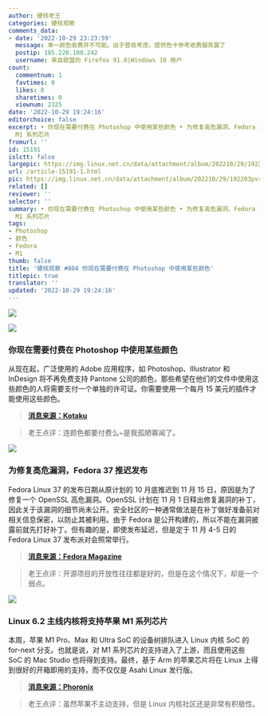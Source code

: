 ```yaml
---
author: 硬核老王
categories: 硬核观察
comments_data:
- date: '2022-10-29 23:23:59'
  message: 单一颜色收费并不可能。出于营收考虑，提供色卡参考收费服务罢了
  postip: 185.220.100.242
  username: 来自欧盟的 Firefox 91.0|Windows 10 用户
count:
  commentnum: 1
  favtimes: 0
  likes: 0
  sharetimes: 0
  viewnum: 2325
date: '2022-10-29 19:24:16'
editorchoice: false
excerpt: • 你现在需要付费在 Photoshop 中使用某些颜色 • 为修复高危漏洞，Fedora 37 推迟发布 • Linux 6.2 主线内核将支持苹果
  M1 系列芯片
fromurl: ''
id: 15191
islctt: false
largepic: https://img.linux.net.cn/data/attachment/album/202210/29/192203pvr9ltn47lyn1dzt.jpg
url: /article-15191-1.html
pic: https://img.linux.net.cn/data/attachment/album/202210/29/192203pvr9ltn47lyn1dzt.jpg.thumb.jpg
related: []
reviewer: ''
selector: ''
summary: • 你现在需要付费在 Photoshop 中使用某些颜色 • 为修复高危漏洞，Fedora 37 推迟发布 • Linux 6.2 主线内核将支持苹果
  M1 系列芯片
tags:
- Photoshop
- 颜色
- Fedora
- M1
thumb: false
title: '硬核观察 #804 你现在需要付费在 Photoshop 中使用某些颜色'
titlepic: true
translator: ''
updated: '2022-10-29 19:24:16'
---
```


![](/data/attachment/album/202210/29/192203pvr9ltn47lyn1dzt.jpg)


![](/data/attachment/album/202210/29/192247oc26k4u4jkurczkn.jpg)


### 你现在需要付费在 Photoshop 中使用某些颜色


从现在起，广泛使用的 Adobe 应用程序，如 Photoshop、Illustrator 和 InDesign 将不再免费支持 Pantone 公司的颜色，那些希望在他们的文件中使用这些颜色的人将需要支付一个单独的许可证。你需要使用一个每月 15 美元的插件才能使用这些颜色。



> 
> **[消息来源：Kotaku](https://kotaku.com/photoshop-pantone-color-plugin-adobe-creative-cloud-1849714742)**
> 
> 
> 



> 
> 老王点评：连颜色都要付费么~是我孤陋寡闻了。
> 
> 
> 


![](/data/attachment/album/202210/29/192338mg7qm7rirquttuku.jpg)


### 为修复高危漏洞，Fedora 37 推迟发布


Fedora Linux 37 的发布日期从原计划的 10 月底推迟到 11 月 15 日，原因是为了修复一个 OpenSSL 高危漏洞。OpenSSL 计划在 11 月 1 日释出修复漏洞的补丁，因此关于该漏洞的细节尚未公开。安全社区的一种通常做法是在补丁做好准备前对相关信息保密，以防止其被利用。由于 Fedora 是公开构建的，所以不能在漏洞披露前就先打好补丁。但有趣的是，即使发布延迟，但是定于 11 月 4-5 日的 Fedora Linux 37 发布派对会照常举行。



> 
> **[消息来源：Fedora Magazine](https://fedoramagazine.org/fedora-linux-37-update/)**
> 
> 
> 



> 
> 老王点评：开源项目的开放性往往都是好的，但是在这个情况下，却是一个弱点。
> 
> 
> 


![](/data/attachment/album/202210/29/192349f4gwasxis4yo5z5i.jpg)


### Linux 6.2 主线内核将支持苹果 M1 系列芯片


本周，苹果 M1 Pro、Max 和 Ultra SoC 的设备树排队进入 Linux 内核 SoC 的 for-next 分支。也就是说，对 M1 系列芯片的支持进入了上游，而且使用这些 SoC 的 Mac Studio 也将得到支持。最终，基于 Arm 的苹果芯片将在 Linux 上得到很好的开箱即用的支持，而不仅仅是 Asahi Linux 发行版。



> 
> **[消息来源：Phoronix](https://www.phoronix.com/news/Linux-62-Apple-M1-Pro-Max-Ultra)**
> 
> 
> 



> 
> 老王点评：虽然苹果不主动支持，但是 Linux 内核社区还是非常有积极性。
> 
> 
>